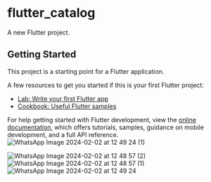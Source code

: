 # flutter_catalog

A new Flutter project.

## Getting Started

This project is a starting point for a Flutter application.

A few resources to get you started if this is your first Flutter project:

- [Lab: Write your first Flutter app](https://docs.flutter.dev/get-started/codelab)
- [Cookbook: Useful Flutter samples](https://docs.flutter.dev/cookbook)

For help getting started with Flutter development, view the
[online documentation](https://docs.flutter.dev/), which offers tutorials,
samples, guidance on mobile development, and a full API reference.
![WhatsApp Image 2024-02-02 at 12 49 24 (1)](https://github.com/Mohsin-Aalam/flutter_catalog_app/assets/144471554/9cb7072f-0278-47a2-be41-852e684029ba)

![WhatsApp Image 2024-02-02 at 12 48 57 (2)](https://github.com/Mohsin-Aalam/flutter_catalog_app/assets/144471554/5886b4ef-f0ec-4365-80c9-b3353825774c)
![WhatsApp Image 2024-02-02 at 12 48 57 (1)](https://github.com/Mohsin-Aalam/flutter_catalog_app/assets/144471554/199cea7d-e186-4554-a951-ed4e4c40af1d)
![WhatsApp Image 2024-02-02 at 12 49 24](https://github.com/Mohsin-Aalam/flutter_catalog_app/assets/144471554/d3ec0640-630e-4735-a050-a1223c022c4f)
